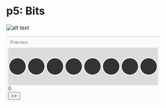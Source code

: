 # p5: Bits

![alt text](http://g.recordit.co/4k3NUcF4bK.gif)

![alt text](https://github.com/FollowSonik/p5-Sketches/blob/master/bits/bitshifting.gif)
